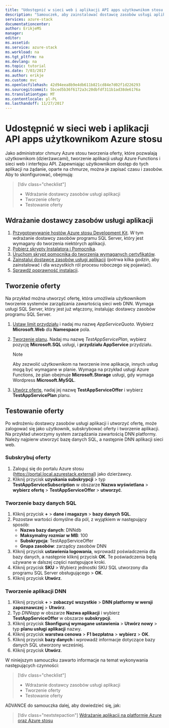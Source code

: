 ```yaml
---
title: "Udostępnić w sieci web i aplikacji API apps użytkownikom stosu Azure | Dokumentacja firmy Microsoft"
description: "Samouczek, aby zainstalować dostawcę zasobów usługi aplikacji i utworzyć oferuje który zapewnić użytkownikom stosu Azure możliwość tworzenia sieci web i aplikacji API apps."
services: azure-stack
documentationcenter: 
author: ErikjeMS
manager: 
editor: 
ms.assetid: 
ms.service: azure-stack
ms.workload: na
ms.tgt_pltfrm: na
ms.devlang: na
ms.topic: tutorial
ms.date: 7/03/2017
ms.author: erikje
ms.custom: mvc
ms.openlocfilehash: 42d94eea8b9e4db611b821cd84e7d02f1d226293
ms.sourcegitcommit: 5bced5b36f6172a3c20dbfdf311b1ad38de6176a
ms.translationtype: MT
ms.contentlocale: pl-PL
ms.lasthandoff: 11/27/2017
---
```

# <a name="make-web-and-api-apps-available-to-your-azure-stack-users"></a>Udostępnić w sieci web i aplikacji API apps użytkownikom Azure stosu

Jako administrator chmury Azure stosu tworzenia oferty, które pozwalają użytkownikom (dzierżawcami), tworzenie aplikacji usługi Azure Functions i sieci web i interfejsu API. Zapewniając użytkownikom dostęp do tych aplikacji na żądanie, oparte na chmurze, można je zapisać czasu i zasobów. Aby to skonfigurować, obejmują:

> [!div class="checklist"]
> * Wdrażanie dostawcy zasobów usługi aplikacji
> * Tworzenie oferty
> * Testowanie oferty

## <a name="deploy-the-app-service-resource-provider"></a>Wdrażanie dostawcy zasobów usługi aplikacji

1. [Przygotowywanie hostów Azure stosu Development Kit](azure-stack-app-service-before-you-get-started.md). W tym wdrażanie dostawcy zasobów programu SQL Server, który jest wymagany do tworzenia niektórych aplikacji.
2. [Pobierz skrypty Instalatora i Pomocnika](azure-stack-app-service-deploy.md).
3. [Uruchom skrypt pomocnika do tworzenia wymaganych certyfikatów](azure-stack-app-service-deploy.md).
4. [Zainstaluj dostawcę zasobów usługi aplikacji](azure-stack-app-service-deploy.md) (potrwa kilka godzin, aby zainstalować i dla wszystkich ról procesu roboczego się pojawiać).
5. [Sprawdź poprawność instalacji](azure-stack-app-service-deploy.md#validate-the-app-service-on-azure-stack-installation).

## <a name="create-an-offer"></a>Tworzenie oferty

Na przykład można utworzyć ofertę, która umożliwia użytkownikom tworzenie systemów zarządzania zawartością sieci web DNN. Wymaga usługi SQL Server, który jest już włączony, instalując dostawcy zasobów programu SQL Server.

1.  [Ustaw limit przydziału](azure-stack-setting-quotas.md) i nadaj mu nazwę *AppServiceQuota*. Wybierz **Microsoft.Web** dla **Namespace** pola.
2.  [Tworzenie planu](azure-stack-create-plan.md). Nadaj mu nazwę *TestAppServicePlan*, wybierz pozycję **Microsoft.SQL** usługi, i **przydziału AppService** przydziału.

    > [!NOTE]
    > Aby zezwolić użytkownikom na tworzenie inne aplikacje, innych usług mogą być wymagane w planie. Wymaga na przykład usługi Azure Functions, że plan obejmuje **Microsoft.Storage** usługi, gdy wymaga Wordpress **Microsoft.MySQL**.
    > 
    >

3.  [Utwórz ofertę](azure-stack-create-offer.md), nadaj jej nazwę **TestAppServiceOffer** i wybierz **TestAppServicePlan** planu.

## <a name="test-the-offer"></a>Testowanie oferty

Po wdrożeniu dostawcy zasobów usługi aplikacji i utworzyć ofertę, może zalogować się jako użytkownik, subskrybować oferty i tworzenie aplikacji. Na przykład utworzymy system zarządzania zawartością DNN platformy. Należy najpierw utworzyć bazę danych SQL, a następnie DNN aplikacji sieci web.

### <a name="subscribe-to-the-offer"></a>Subskrybuj oferty
1. Zaloguj się do portalu Azure stosu (https://portal.local.azurestack.external) jako dzierżawcy.
2. Kliknij przycisk **uzyskania subskrypcji** > typ **TestAppServiceSubscription** w obszarze **Nazwa wyświetlana** > **wybierz ofertę**  >  **TestAppServiceOffer** > **utworzyć**.

### <a name="create-a-sql-database"></a>Tworzenie bazy danych SQL

1. Kliknij przycisk  **+**   >  **dane i magazyn** > **bazy danych SQL**.
2. Pozostaw wartości domyślne dla pól, z wyjątkiem w następujący sposób:
    - **Nazwa bazy danych**: DNNdb
    - **Maksymalny rozmiar w MB**: 100
    - **Subskrypcja**: TestAppServiceOffer
    - **Grupa zasobów**: zarządcy zasobów DNN
3. Kliknij przycisk **ustawienia logowania**, wprowadź poświadczenia dla bazy danych, a następnie kliknij przycisk **OK**. Te poświadczenia będą używane w dalszej części następujące kroki.
4. Kliknij przycisk **SKU** > Wybierz jednostki SKU SQL utworzony dla programu SQL Server obsługującego > **OK**.
5. Kliknij przycisk **Utwórz**.

### <a name="create-a-dnn-app"></a>Tworzenie aplikacji DNN    

1. Kliknij przycisk  **+**   >  **zobaczyć wszystkie** > **DNN platformy w wersji zapoznawczej** > **Utwórz**.
2. Typ *DNNapp* w obszarze **Nazwa aplikacji** i wybierz **TestAppServiceOffer** w obszarze **subskrypcji**.
3. Kliknij przycisk **Skonfiguruj wymagane ustawienia** > **Utwórz nowy** > typ **planu usługi aplikacji** nazwy.
4. Kliknij przycisk **warstwa cenowa** > **F1 bezpłatna** > **wybierz** > **OK**.
5. Kliknij przycisk **bazy danych** i wprowadź informacje dotyczące bazy danych SQL utworzony wcześniej.
6. Kliknij przycisk **Utwórz**.

W niniejszym samouczku zawarto informacje na temat wykonywania następujących czynności:

> [!div class="checklist"]
> * Wdrażanie dostawcy zasobów usługi aplikacji
> * Tworzenie oferty
> * Testowanie oferty

ADVANCE do samouczka dalej, aby dowiedzieć się, jak:

> [!div class="nextstepaction"]
> [Wdrażanie aplikacji na platformie Azure oraz Azure stosu](user/azure-stack-solution-pipeline.md)
